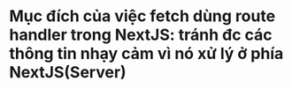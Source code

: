 # Mục đích của việc fetch dùng route handler trong NextJS: tránh đc các thông tin nhạy cảm vì nó xử lý ở phía NextJS(Server)

<!-- # Muốn biết get fetch api được cache hay ko thì re -->
